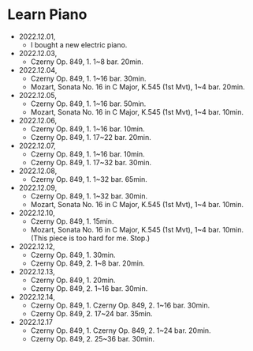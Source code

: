 Learn Piano
===========

- 2022.12.01,
    - I bought a new electric piano.
- 2022.12.03,
    - Czerny Op. 849, 1. 1~8 bar. 20min.
- 2022.12.04,
    - Czerny Op. 849, 1. 1~16 bar. 30min.
    - Mozart, Sonata No. 16 in C Major, K.545 (1st Mvt), 1~4 bar. 20min.
- 2022.12.05,
    - Czerny Op. 849, 1. 1~16 bar. 50min.
    - Mozart, Sonata No. 16 in C Major, K.545 (1st Mvt), 1~4 bar. 10min.
- 2022.12.06,
    - Czerny Op. 849, 1. 1~16 bar. 10min.
    - Czerny Op. 849, 1. 17~22 bar. 20min.
- 2022.12.07,
    - Czerny Op. 849, 1. 1~16 bar. 10min.
    - Czerny Op. 849, 1. 17~32 bar. 30min.
- 2022.12.08,
    - Czerny Op. 849, 1. 1~32 bar. 65min.
- 2022.12.09,
    - Czerny Op. 849, 1. 1~32 bar. 30min.
    - Mozart, Sonata No. 16 in C Major, K.545 (1st Mvt), 1~4 bar. 10min.
- 2022.12.10,
    - Czerny Op. 849, 1. 15min.
    - Mozart, Sonata No. 16 in C Major, K.545 (1st Mvt), 1~4 bar. 10min.
        (This piece is too hard for me. Stop.)
- 2022.12.12,
    - Czerny Op. 849, 1. 30min.
    - Czerny Op. 849, 2. 1~8 bar. 20min.
- 2022.12.13,
    - Czerny Op. 849, 1. 20min.
    - Czerny Op. 849, 2. 1~16 bar. 30min.
- 2022.12.14,
    - Czerny Op. 849, 1. Czerny Op. 849, 2. 1~16 bar. 30min.
    - Czerny Op. 849, 2. 17~24 bar. 35min.
- 2022.12.17
    - Czerny Op. 849, 1. Czerny Op. 849, 2. 1~24 bar. 20min.
    - Czerny Op. 849, 2. 25~36 bar. 30min.
